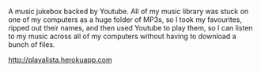 A music jukebox backed by Youtube. All of my music library was stuck on one of my computers as a huge folder of MP3s, so I took my favourites, ripped out their names, and then used Youtube to play them, so I can listen to my music across all of my computers without having to download a bunch of files.

http://playalista.herokuapp.com
